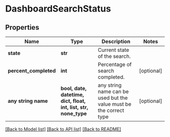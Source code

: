 # DashboardSearchStatus


## Properties
Name | Type | Description | Notes
------------ | ------------- | ------------- | -------------
**state** | **str** | Current state of the search. | 
**percent_completed** | **int** | Percentage of search completed. | [optional] 
**any string name** | **bool, date, datetime, dict, float, int, list, str, none_type** | any string name can be used but the value must be the correct type | [optional]

[[Back to Model list]](../README.md#documentation-for-models) [[Back to API list]](../README.md#documentation-for-api-endpoints) [[Back to README]](../README.md)


